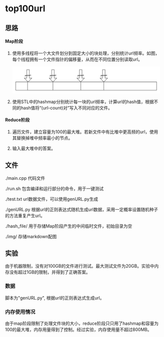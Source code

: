 # top100url

## 思路

#### Map阶段

1. 使用多线程将一个大文件划分到固定大小的块处理，分别统计url频率。如图，每个线程拥有一个文件指针的偏移量，从而在不同位置分别读取url。

   ![div](img/div.png)

2. 使用STL中的hashmap分别统计每一块的url频率，计算url的hash值，根据不同的hash值将“(url-count)对”写入不同对应的文件。

#### Reduce阶段

1. 遍历文件，建立容量为100的最大堆。若新文件中有比堆中更高频的url，使用其替换掉堆中频率最小的节点。

2. 输入最大堆中的答案。

## 文件

./main.cpp 代码文件

./run.sh 包含编译和运行部分的命令，用于一键测试

./test.txt url数据文件，可以使用genURL.py生成

./genURL.py 根据url的正则表达式随机生成url数据，采用一定概率设置随机种子的方法重复产生url。

./hash_file/ 用于存储Map阶段产生的中间临时文件，初始目录为空

./img/ 存储markdown配图


## 实验

由于机器限制，没有对100GB的文件进行测试。最大测试文件为20GB。实验中内存没有超过1GB的限制，并得到了正确答案。

### 数据

脚本为"genURL.py", 根据url的正则表达式生成url。

### 内存使用情况

由于map阶段限制了处理文件块的大小，reduce阶段只只用了hashmap和容量为100的最大堆，内存用量得到了控制。经过实验，内存使用量不超过800MB。
